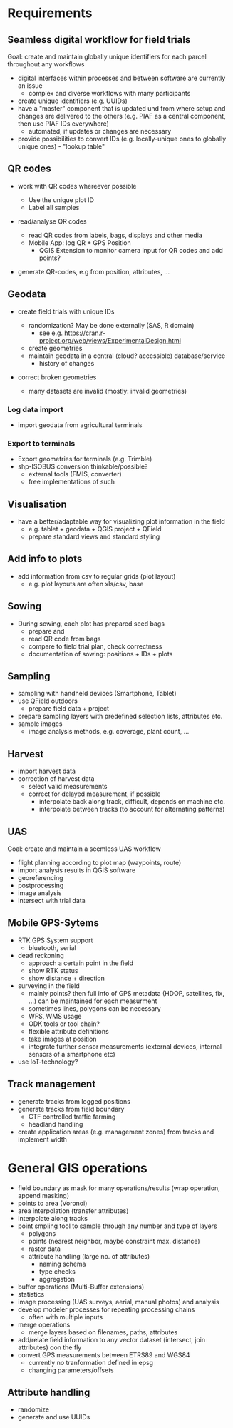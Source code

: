 # Requirements

## Seamless digital workflow for field trials

Goal: create and maintain globally unique identifiers for each parcel throughout any workflows

* digital interfaces within processes and between software are currently an issue
    * complex and diverse workflows with many participants
* create unique identifiers (e.g. UUIDs)
* have a "master" component that is updated und from where setup and changes are delivered to the others (e.g. PIAF as a central component, then use PIAF IDs everywhere)
    * automated, if updates or changes are necessary
* provide possibilities to convert IDs (e.g. locally-unique ones to globally unique ones) - "lookup table"



## QR codes

* work with QR codes whereever possible
    * Use the unique plot ID
    * Label all samples

* read/analyse QR codes
    * read QR codes from labels, bags, displays and other media
    * Mobile App: log QR + GPS Position
        * QGIS Extension to monitor camera input for QR codes and add points?
* generate QR-codes, e.g from position, attributes,  ...



## Geodata

* create field trials with unique IDs
    * randomization? May be done externally (SAS, R domain)
        * see e.g. https://cran.r-project.org/web/views/ExperimentalDesign.html
    * create geometries
    * maintain geodata in a central (cloud? accessible) database/service
        * history of changes

* correct broken geometries
    * many datasets are invalid (mostly: invalid geometries)


### Log data import

* import geodata from agricultural terminals

### Export to terminals

* Export geometries for terminals (e.g. Trimble)
* shp-ISOBUS conversion thinkable/possible?
    * external tools (FMIS, converter)
    * free implementations of such 

## Visualisation

* have a better/adaptable way for visualizing plot information in the field
    * e.g. tablet + geodata + QGIS project + QField
    * prepare standard views and standard styling

## Add info to plots

* add information from csv to regular grids (plot layout)
    * e.g. plot layouts are often xls/csv, base

## Sowing

* During sowing, each plot has prepared seed bags
    * prepare and
    * read QR code from bags
    * compare to field trial plan, check correctness
    * documentation of sowing: positions + IDs + plots

## Sampling

* sampling with handheld devices (Smartphone, Tablet)
* use QField outdoors
    * prepare field data + project
* prepare sampling layers with predefined selection lists, attributes etc.
* sample images
    * image analysis methods, e.g. coverage, plant count, ...

## Harvest

* import harvest data
* correction of harvest data 
    * select valid measurements
    * correct for delayed measurement, if possible 
        * interpolate back along track, difficult, depends on machine etc.
        * interpolate between tracks (to account for alternating patterns)

## UAS

Goal: create and maintain a seemless UAS workflow

* flight planning according to plot map (waypoints, route)
* import analysis results in QGIS software
* georeferencing
* postprocessing
* image analysis
* intersect with trial data

## Mobile GPS-Sytems

* RTK GPS System support
    * bluetooth, serial
* dead reckoning
    * approach a certain point in the field
    * show RTK status
    * show distance + direction
* surveying in the field
    * mainly points? then full info of GPS metadata (HDOP, satellites, fix, ...) can be maintained for each measurment
    * sometimes lines, polygons can be necessary
    * WFS, WMS usage
    * ODK tools or tool chain?
    * flexible attribute definitions
    * take images at position
    * integrate further sensor measurements (external devices, internal sensors of a smartphone etc)
* use IoT-technology?

## Track management

* generate tracks from logged positions
* generate tracks from field boundary
    * CTF controlled traffic farming
    * headland handling
* create application areas (e.g. management zones) from tracks and implement width


# General GIS operations

* field boundary as mask for many operations/results (wrap operation, append masking)
* points to area (Voronoi)
* area interpolation (transfer attributes)
* interpolate along tracks
* point smpling tool to sample through any number and type of layers
    * polygons
    * points (nearest neighbor, maybe constraint max. distance)
    * raster data
    * attribute handling (large no. of attributes)
        * naming schema
        * type checks
        * aggregation
* buffer operations (Multi-Buffer extensions)
* statistics
* image processing (UAS surveys, aerial, manual photos) and analysis
* develop modeler processes for repeating processing chains
    * often with multiple inputs
* merge operations
    * merge layers based on filenames, paths, attributes
* add/relate field information to any vector dataset (intersect, join attributes) oon the fly
* convert GPS measurements between ETRS89 and WGS84
    * currently no tranformation defined in epsg
    * changing parameters/offsets



## Attribute handling

* randomize
* generate and use UUIDs




